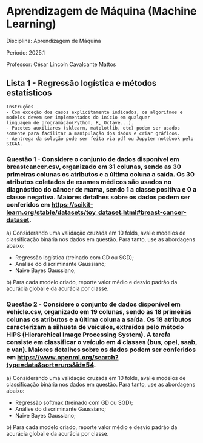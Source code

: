 # Aprendizagem de Máquina (Machine Learning)

Disciplina: Aprendizagem de Máquina

Período: 2025.1

Professor: César Lincoln Cavalcante Mattos

## Lista 1 - Regressão logística e métodos estatísticos

 ```
Instruções
 - Com exceção dos casos explicitamente indicados, os algoritmos e modelos devem ser implementados do início em qualquer
linguagem de programação(Python, R, Octave...).
 - Pacotes auxiliares (sklearn, matplotlib, etc) podem ser usados somente para facilitar a manipulação dos dados e criar gráficos.
 - Aentrega da solução pode ser feita via pdf ou Jupyter notebook pelo SIGAA.

```

### Questão 1 - Considere o conjunto de dados disponível em breastcancer.csv, organizado em 31 colunas, sendo as 30 primeiras colunas os atributos e a última coluna a saída. Os 30 atributos coletados de exames médicos são usados no diagnóstico do câncer de mama, sendo 1 a classe positiva e 0 a classe negativa. Maiores detalhes sobre os dados podem ser conferidos em <a href="https://scikit-learn.org/stable/datasets/toy_dataset.html#breast-cancer-dataset">https://scikit-learn.org/stable/datasets/toy_dataset.html#breast-cancer-dataset</a>.

a) Considerando uma validação cruzada em 10 folds, avalie modelos de classificação binária nos dados em questão. Para tanto, use as abordagens abaixo:

- Regressão logística (treinado com GD ou SGD);
- Análise do discriminante Gaussiano;
- Naive Bayes Gaussiano;

b) Para cada modelo criado, reporte valor médio e desvio padrão da acurácia global e da acurácia por classe.

### Questão 2 -  Considere o conjunto de dados disponível em vehicle.csv, organizado em 19 colunas, sendo as 18 primeiras colunas os atributos e a última coluna a saída. Os 18 atributos caracterizam a silhueta de veículos, extraídos pelo método HIPS (Hierarchical Image Processing System). A tarefa consiste em classificar o veículo em 4 classes (bus, opel, saab, e van). Maiores detalhes sobre os dados podem ser conferidos em <a href="https://www.openml.org/search?type=data&sort=runs&id=54">https://www.openml.org/search?type=data&sort=runs&id=54</a>.

a) Considerando uma validação cruzada em 10 folds, avalie modelos de classificação binária nos dados em questão. Para tanto, use as abordagens abaixo:

- Regressão softmax (treinado com GD ou SGD);
- Análise do discriminante Gaussiano;
- Naive Bayes Gaussiano;

b) Para cada modelo criado, reporte valor médio e desvio padrão da acurácia global e da acurácia por classe.
